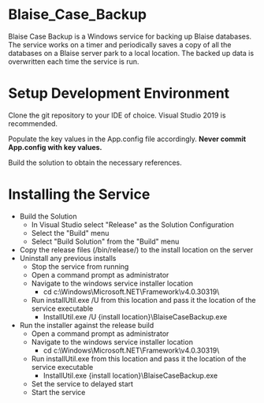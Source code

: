 # Blaise_Case_Backup

Blaise Case Backup is a Windows service for backing up Blaise databases. The service works on a timer and periodically saves a copy of all the databases on a Blaise server park to a local location. 
The backed up data is overwritten each time the service is run.

# Setup Development Environment

Clone the git repository to your IDE of choice. Visual Studio 2019 is recommended.

Populate the key values in the App.config file accordingly. **Never commit App.config with key values.**

Build the solution to obtain the necessary references.

# Installing the Service

  - Build the Solution
    - In Visual Studio select "Release" as the Solution Configuration
    - Select the "Build" menu
    - Select "Build Solution" from the "Build" menu
  - Copy the release files (/bin/release/) to the install location on the server
  - Uninstall any previous installs
    - Stop the service from running
    - Open a command prompt as administrator
    - Navigate to the windows service installer location
      - cd c:\Windows\Microsoft.NET\Framework\v4.0.30319\
    - Run installUtil.exe /U from this location and pass it the location of the service executable
      - InstallUtil.exe /U {install location}\BlaiseCaseBackup.exe
  - Run the installer against the release build
    - Open a command prompt as administrator
    - Navigate to the windows service installer location
      - cd c:\Windows\Microsoft.NET\Framework\v4.0.30319\
    - Run installUtil.exe from this location and pass it the location of the service executable
      - InstallUtil.exe {install location}\BlaiseCaseBackup.exe
    - Set the service to delayed start
    - Start the service
